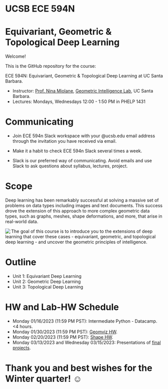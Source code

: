 # UCSB ECE 594N
# Equivariant, Geometric & Topological Deep Learning

Welcome!

This is the GitHub repository for the course:

ECE 594N: Equivariant, Geometric & Topological Deep Learning at UC Santa Barbara.

- Instructor: [Prof. Nina Miolane](https://www.ece.ucsb.edu/people/faculty/nina-miolane), [Geometric Intelligence Lab](https://gi.ece.ucsb.edu/), UC Santa Barbara.
- Lectures: Mondays, Wednesdays 12:00 - 1:50 PM in PHELP 1431

# Communicating

- Join ECE 594n Slack workspace with your @ucsb.edu email address through the invitation you have received via email.

- Make it a habit to check ECE 594n Slack several times a week.

- Slack is our preferred way of communicating. Avoid emails and use Slack to ask questions about syllabus, lectures, project.

# Scope

Deep learning has been remarkably successful at solving a massive set of problems on data types including images and text documents. This success drove the extension of this approach to more complex geometric data types, such as graphs, meshes, shape deformations, and more, that arise in real-world data. 

<img src="https://raw.githubusercontent.com/bioshape-lab/ece594n/master/fig_readme.png" align="left">

The goal of this course is to introduce you to the extensions of deep learning that cover these cases - equivariant, geometric, and topological deep learning - and uncover the geometric principles of intelligence.

# Outline

- Unit 1: Equivariant Deep Learning
- Unit 2: Geometric Deep Learning
- Unit 3: Topological Deep Learning

# HW and Lab-HW Schedule

- Monday 01/16/2023 (11:59 PM PST): Intermediate Python - Datacamp. <4 hours. 
- Monday 01/30/2023 (11:59 PM PST): [Geomviz HW](https://github.com/bioshape-lab/ece594n/tree/main/hw-geomviz).
- Monday 02/20/2023 (11:59 PM PST): [Shape HW](https://github.com/bioshape-lab/ece594n/tree/main/hw-shapes).
- Monday 03/13/2023 and Wednesday 03/15/2023: Presentations of [final projects](https://github.com/bioshape-lab/ece594n/tree/main/hw-project).

# Thank you and best wishes for the Winter quarter! ☺
